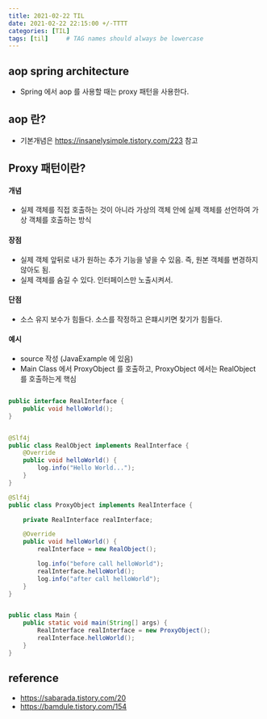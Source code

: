 ```yaml
---
title: 2021-02-22 TIL
date: 2021-02-22 22:15:00 +/-TTTT
categories: [TIL]
tags: [til]     # TAG names should always be lowercase
---
```

 
## aop spring architecture
- Spring 에서 aop 를 사용할 때는 proxy 패턴을 사용한다.

## aop 란?
- 기본개념은 https://insanelysimple.tistory.com/223 참고

## Proxy 패턴이란?
#### 개념
- 실제 객체를 직접 호출하는 것이 아니라 가상의 객체 안에 실제 객체를 선언하여 가상 객체를 호출하는 방식

#### 장점
- 실제 객체 앞뒤로 내가 원하는 추가 기능을 넣을 수 있음. 즉, 원본 객체를 변경하지 않아도 됨.
- 실제 객체를 숨길 수 있다. 인터페이스만 노출시켜서.

#### 단점
- 소스 유지 보수가 힘들다. 소스를 작정하고 은퍠시키면 찾기가 힘들다.

#### 예시
- source 작성 (JavaExample 에 있음)
- Main Class 에서 ProxyObject 를 호출하고, ProxyObject 에서는 RealObject 를 호출하는게 핵심 
 
```java

public interface RealInterface {
    public void helloWorld();
}


@Slf4j
public class RealObject implements RealInterface {
    @Override
    public void helloWorld() {
        log.info("Hello World...");
    }
}

@Slf4j
public class ProxyObject implements RealInterface {

    private RealInterface realInterface;

    @Override
    public void helloWorld() {
        realInterface = new RealObject();

        log.info("before call helloWorld");
        realInterface.helloWorld();
        log.info("after call helloWorld");
    }
}


public class Main {
    public static void main(String[] args) {
        RealInterface realInterface = new ProxyObject();
        realInterface.helloWorld();
    }
}


```

 

## reference
- https://sabarada.tistory.com/20
- https://bamdule.tistory.com/154